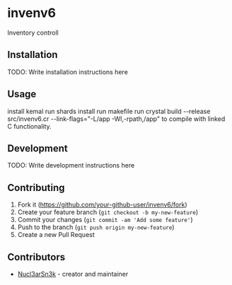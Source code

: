 # invenv6

Inventory controll

## Installation

TODO: Write installation instructions here

## Usage
install kemal
run shards install
run makefile
run crystal build --release src/invenv6.cr --link-flags="-L/app -Wl,-rpath,/app" to compile with linked C functionality.

## Development

TODO: Write development instructions here

## Contributing

1. Fork it (<https://github.com/your-github-user/invenv6/fork>)
2. Create your feature branch (`git checkout -b my-new-feature`)
3. Commit your changes (`git commit -am 'Add some feature'`)
4. Push to the branch (`git push origin my-new-feature`)
5. Create a new Pull Request

## Contributors

- [Nucl3arSn3k](https://github.com/your-github-user) - creator and maintainer
